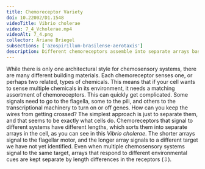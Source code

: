 ```yaml
---
title: Chemoreceptor Variety
doi: 10.22002/D1.1548
videoTitle: Vibrio cholerae
video: 7_4_Vcholerae.mp4
videoAlt: 7_4.png
collector: Ariane Briegel
subsections: ['azospirillum-brasilense-aerotaxis']
description: Different chemoreceptors assemble into separate arrays based on length in bacteria like Vibrio cholerae and Azospirillum brasilense
---
```


While there is only one architectural style for chemosensory systems, there are many different building materials. Each chemoreceptor senses one, or perhaps two related, types of chemicals. This means that if your cell wants to sense multiple chemicals in its environment, it needs a matching assortment of chemoreceptors. This can quickly get complicated. Some signals need to go to the flagella, some to the pili, and others to the transcriptional machinery to turn on or off genes. How can you keep the wires from getting crossed? The simplest approach is just to separate them, and that seems to be exactly what cells do. Chemoreceptors that signal to different systems have different lengths, which sorts them into separate arrays in the cell, as you can see in this *Vibrio cholerae*. The shorter arrays signal to the flagellar motor, and the longer array signals to a different target we have not yet identified. Even when multiple chemosensory systems signal to the same target, arrays that respond to different environmental cues are kept separate by length differences in the receptors (⇩).

